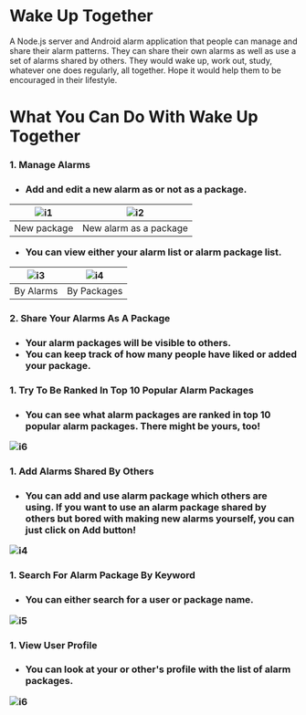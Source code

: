 # Wake Up Together
A Node.js server and Android alarm application that people can manage and share their alarm patterns. They can share their own alarms as well as use a set of alarms shared by others. They would wake up, work out, study, whatever one does regularly, all together. Hope it would help them to be encouraged in their lifestyle. 

# What You Can Do With Wake Up Together
<h3>1. Manage Alarms<h3>

- Add and edit a new alarm as or not as a package.

![i1](screen-captures/adding-new-package.PNG)  |  ![i2](screen-captures/adding-new-alarm-as-existing-package.PNG)  
:-------------------------:|:-------------------------:
New package     |  New alarm as a package

- You can view either your alarm list or alarm package list.

![i3](screen-captures/my-alarms-by-alarm.PNG)  |  ![i4](screen-captures/my-alarm-by-package-main.PNG)  
:-------------------------:|:-------------------------:
By Alarms     |  By Packages

<h3>2. Share Your Alarms As A Package<h3>

- Your alarm packages will be visible to others.
- You can keep track of how many people have liked or added your package.
  
<h3>1. Try To Be Ranked In Top 10 Popular Alarm Packages<h3>

- You can see what alarm packages are ranked in top 10 popular alarm packages. There might be yours, too! 

![i6](screen-captures/shared-alarms-top-10.PNG)
  
<h3>1. Add Alarms Shared By Others<h3>

- You can add and use alarm package which others are using. If you want to use an alarm package shared by others but bored with making new alarms yourself, you can just click on Add button!
  
![i4](screen-captures/shared-package.PNG)

<h3>1. Search For Alarm Package By Keyword<h3>

- You can either search for a user or package name.

![i5](screen-captures/search-by-keyword.PNG)

<h3>1. View User Profile<h3>

- You can look at your or other's profile with the list of alarm packages.

![i6](screen-captures/my-profile.PNG)
